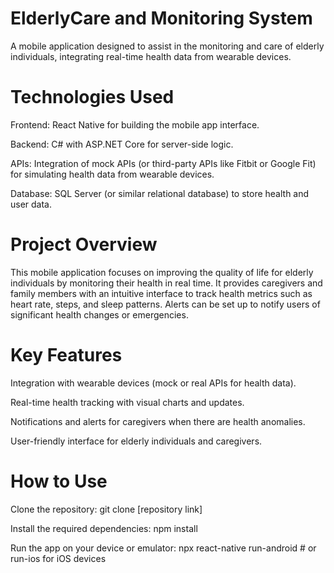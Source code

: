 # ElderlyCare and Monitoring System 

A mobile application designed to assist in the monitoring and care of elderly individuals, integrating real-time health data from wearable devices.

# Technologies Used
Frontend: React Native for building the mobile app interface.

Backend: C# with ASP.NET Core for server-side logic.

APIs: Integration of mock APIs (or third-party APIs like Fitbit or Google Fit) for simulating health data from wearable devices.

Database: SQL Server (or similar relational database) to store health and user data.

# Project Overview
This mobile application focuses on improving the quality of life for elderly individuals by monitoring their health in real time. It provides caregivers and family members with an intuitive interface to track health metrics such as heart rate, steps, and sleep patterns. Alerts can be set up to notify users of significant health changes or emergencies.

# Key Features
Integration with wearable devices (mock or real APIs for health data).

Real-time health tracking with visual charts and updates.

Notifications and alerts for caregivers when there are health anomalies.

User-friendly interface for elderly individuals and caregivers.

# How to Use
Clone the repository: git clone [repository link]

Install the required dependencies: npm install

Run the app on your device or emulator: npx react-native run-android  # or run-ios for iOS devices
